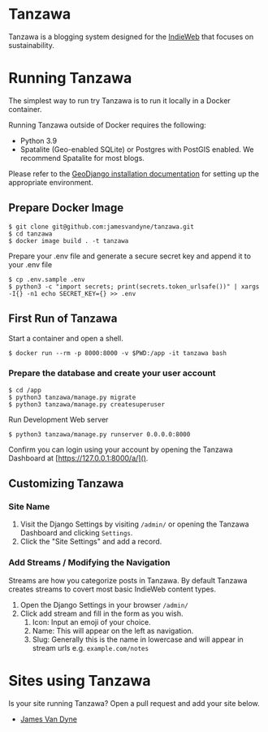 # Tanzawa

Tanzawa is a blogging system designed for the [IndieWeb](https://indieweb.org/) that focuses on sustainability.

# Running Tanzawa

The simplest way to run try Tanzawa is to run it locally in a Docker container.

Running Tanzawa outside of Docker requires the following:

* Python 3.9
* Spatalite (Geo-enabled SQLite) or Postgres with PostGIS enabled. We recommend Spatalite for most blogs.

Please refer to the [GeoDjango installation documentation](https://docs.djangoproject.com/en/3.2/ref/contrib/gis/install/) for setting up the appropriate environment.

## Prepare Docker Image
```
$ git clone git@github.com:jamesvandyne/tanzawa.git
$ cd tanzawa
$ docker image build . -t tanzawa
```

Prepare your .env file and generate a secure secret key and append it to your .env file 

```
$ cp .env.sample .env
$ python3 -c "import secrets; print(secrets.token_urlsafe())" | xargs -I{} -n1 echo SECRET_KEY={} >> .env
```

## First Run of Tanzawa

Start a container and open a shell.

```
$ docker run --rm -p 8000:8000 -v $PWD:/app -it tanzawa bash
```

### Prepare the database and create your user account

```
$ cd /app
$ python3 tanzawa/manage.py migrate
$ python3 tanzawa/manage.py createsuperuser
```

Run Development Web server

```
$ python3 tanzawa/manage.py runserver 0.0.0.0:8000
```

Confirm you can login using your account by opening the Tanzawa Dashboard at [https://127.0.0.1:8000/a/]().


## Customizing Tanzawa

### Site Name

1. Visit the Django Settings by visiting `/admin/` or opening the Tanzawa Dashboard and clicking `Settings`.
2. Click the "Site Settings" and add a record.

### Add Streams / Modifying the Navigation

Streams are how you categorize posts in Tanzawa. By default Tanzawa creates streams to covert most basic IndieWeb content types.

1. Open the Django Settings in your browser  `/admin/`
2. Click add stream and fill in the form as you wish.
   1. Icon: Input an emoji of your choice.
   2. Name: This will appear on the left as navigation.
   3. Slug: Generally this is the name in lowercase and will appear in stream urls e.g. `example.com/notes`

# Sites using Tanzawa

Is your site running Tanzawa? Open a pull request and add your site below.

* [James Van Dyne](https://jamesvandyne.com)
